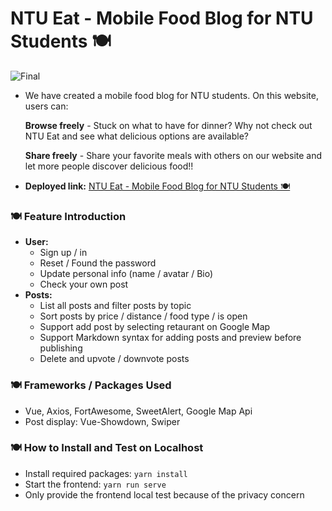 # NTU Eat - Mobile Food Blog for NTU Students 🍽️


![Final](https://user-images.githubusercontent.com/105915352/211610079-f8465a89-2a44-4b2a-b89f-1a64f922d316.png)


- We have created a mobile food blog for NTU students. On this website, users can:

    ****Browse freely**** - Stuck on what to have for dinner? Why not check out NTU Eat and see what delicious options are available?

    ****Share freely**** - Share your favorite meals with others on our website and let more people discover delicious food!!

- **Deployed link:** [NTU Eat - Mobile Food Blog for NTU Students 🍽️](https://ntu-eat.com/)


### 🍽️ Feature Introduction

- **User:**
    - Sign up / in
    - Reset / Found the password
    - Update personal info (name / avatar / Bio)
    - Check your own post
- **Posts:**
    - List all posts and filter posts by topic
    - Sort posts by price / distance / food type / is open
    - Support add post by selecting retaurant on Google Map
    - Support Markdown syntax for adding posts and preview before publishing
    - Delete and upvote / downvote posts

### 🍽️ Frameworks / Packages Used


- Vue, Axios, FortAwesome, SweetAlert, Google Map Api
- Post display: Vue-Showdown, Swiper

### 🍽️ **How to Install and Test on Localhost**


- Install required packages: `yarn install`
- Start the frontend: `yarn run serve`
- Only provide the frontend local test because of the privacy concern
